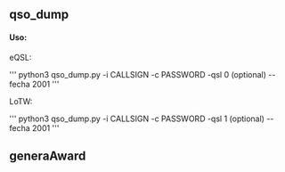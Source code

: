 ## qso_dump

#### Uso: 

eQSL:

'''
python3 qso_dump.py -i CALLSIGN -c PASSWORD -qsl 0 (optional) --fecha 2001
'''

LoTW:

'''
python3 qso_dump.py -i CALLSIGN -c PASSWORD -qsl 1 (optional) --fecha 2001
'''

## generaAward
 
